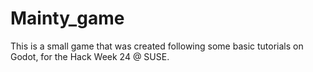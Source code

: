 # Mainty_game
This is a small game that was created following some basic tutorials on Godot, for the Hack Week 24 @ SUSE.
